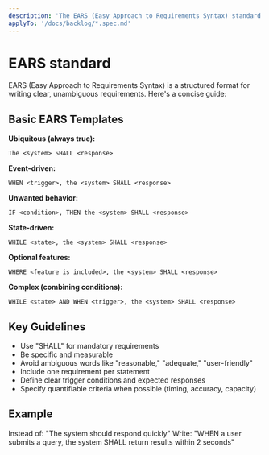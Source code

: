 ```yaml
---
description: 'The EARS (Easy Approach to Requirements Syntax) standard.'
applyTo: '/docs/backlog/*.spec.md'
---
```


# EARS standard

EARS (Easy Approach to Requirements Syntax) is a structured format for writing clear, unambiguous requirements. Here's a concise guide:

## Basic EARS Templates

**Ubiquitous (always true):**
```
The <system> SHALL <response>
```

**Event-driven:**
```
WHEN <trigger>, the <system> SHALL <response>
```

**Unwanted behavior:**
```
IF <condition>, THEN the <system> SHALL <response>
```

**State-driven:**
```
WHILE <state>, the <system> SHALL <response>
```

**Optional features:**
```
WHERE <feature is included>, the <system> SHALL <response>
```

**Complex (combining conditions):**
```
WHILE <state> AND WHEN <trigger>, the <system> SHALL <response>
```

## Key Guidelines

- Use "SHALL" for mandatory requirements
- Be specific and measurable
- Avoid ambiguous words like "reasonable," "adequate," "user-friendly"
- Include one requirement per statement
- Define clear trigger conditions and expected responses
- Specify quantifiable criteria when possible (timing, accuracy, capacity)

## Example
Instead of: "The system should respond quickly"
Write: "WHEN a user submits a query, the system SHALL return results within 2 seconds"
